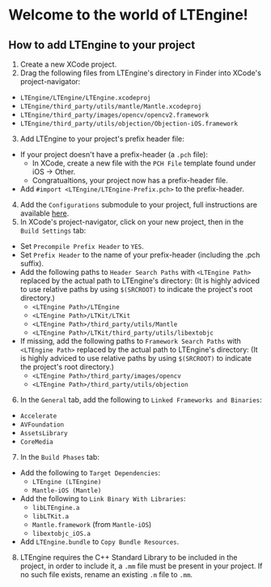 # Welcome to the world of LTEngine!

## How to add LTEngine to your project

1. Create a new XCode project.
2. Drag the following files from LTEngine's directory in Finder into XCode's project-navigator:
  - `LTEngine/LTEngine/LTEngine.xcodeproj`
  - `LTEngine/third_party/utils/mantle/Mantle.xcodeproj`
  - `LTEngine/third_party/images/opencv/opencv2.framework` 
  - `LTEngine/third_party/utils/objection/Objection-iOS.framework`
3. Add LTEngine to your project's prefix header file:
  - If your project doesn't have a prefix-header (a `.pch` file):
    - In XCode, create a new file with the `PCH File` template found under iOS -> Other.
    - Congratualtions, your project now has a prefix-header file.
  - Add `#import <LTEngine/LTEngine-Prefix.pch>` to the prefix-header.
4. Add the `Configurations` submodule to your project, full instructions are available [here](https://github.com/lightricks/configuration).
5. In XCode's project-navigator, click on your new project, then in the `Build Settings` tab:
  - Set `Precompile Prefix Header` to `YES`.
  - Set `Prefix Header` to the name of your prefix-header (including the .pch suffix).
  - Add the following paths to `Header Search Paths` with `<LTEngine Path>` replaced by the actual path to LTEngine's directory:
    (It is highly adviced to use relative paths by using `$(SRCROOT)` to indicate the project's root directory.)
    *  `<LTEngine Path>/LTEngine`
    *  `<LTEngine Path>/LTKit/LTKit`
    *  `<LTEngine Path>/third_party/utils/Mantle`
    *  `<LTEngine Path>/LTKit/third_party/utils/libextobjc`
  - If missing, add the following paths to `Framework Search Paths` with `<LTEngine Path>` replaced by the actual path to LTEngine's directory:
    (It is highly adviced to use relative paths by using `$(SRCROOT)` to indicate the project's root directory.)
    *  `<LTEngine Path>/third_party/images/opencv`
    *  `<LTEngine Path>/third_party/utils/objection`
6. In the `General` tab, add the following to `Linked Frameworks and Binaries`: 
  - `Accelerate`
  - `AVFoundation`
  - `AssetsLibrary`
  - `CoreMedia`
7. In the `Build Phases` tab:
  - Add the following to `Target Dependencies`:
    * `LTEngine (LTEngine)`
    * `Mantle-iOS (Mantle)`
  - Add the following to `Link Binary With Libraries`: 
    * `libLTEngine.a`
    * `libLTKit.a`
    * `Mantle.framework` (from `Mantle-iOS`)
    * `libextobjc_iOS.a`
  - Add `LTEngine.bundle` to `Copy Bundle Resources`.
8. LTEngine requires the C++ Standard Library to be included in the project, in order to include it, a `.mm` file must be present in your project. If no such file exists, rename an existing `.m` file to `.mm`.
